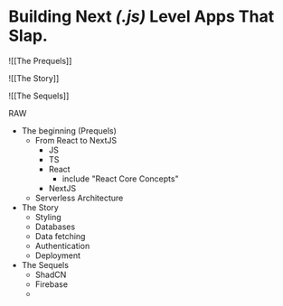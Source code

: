# Building Next _(.js)_ Level Apps That **Slap.**

![[The Prequels]]

![[The Story]]

![[The Sequels]]




RAW
- The beginning (Prequels)
	- From React to NextJS
		- JS
		- TS
		- React
			- include "React Core Concepts"
		- NextJS
	- Serverless Architecture
- The Story
	- Styling
	- Databases
	- Data fetching
	- Authentication
	- Deployment
- The Sequels
	- ShadCN
	- Firebase
	- 

